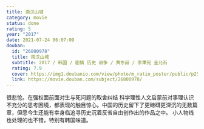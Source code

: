 ```yaml
---
title: 南汉山城
category: movie
status: done
rating: 5
year: "2017"
date: 2021-07-24 06:07:09
douban:
  id: "26800978"
  title: 南汉山城
  subtitle: 2017 / 韩国 / 剧情 历史 战争 / 黄东赫 / 李秉宪 金允石
  rating: 7.9
  cover: https://img1.doubanio.com/view/photo/m_ratio_poster/public/p2505021598.jpg
  link: https://movie.douban.com/subject/26800978/
---
```


很悲怆。在强权面前面对生与死问题的取舍纠结 科学理性人文启蒙前对事理认识不充分的思考困境，都表现的触目惊心。中国的历史留下了更磅礴更深沉的无数篇章，但愿今生还能有幸身临追寻历史沉着反省自由创作出的作品之中。 小人物线也处理的也不错，特别有韩国味道。
